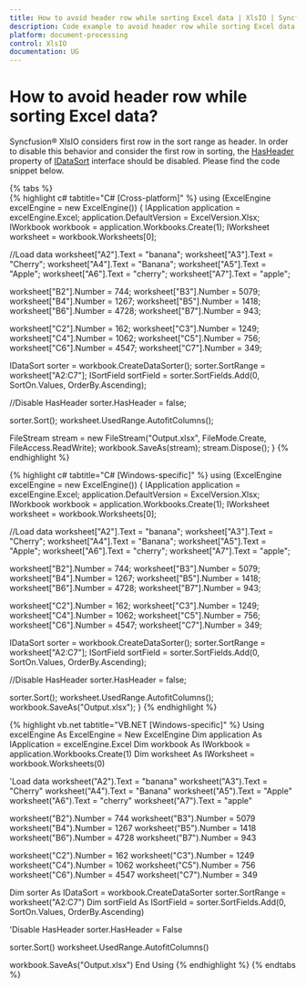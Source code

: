 ```yaml
---
title: How to avoid header row while sorting Excel data | XlsIO | Syncfusion
description: Code example to avoid header row while sorting Excel data using Syncfusion .NET Excel library (XlsIO).
platform: document-processing
control: XlsIO
documentation: UG
---
```


# How to avoid header row while sorting Excel data?

Syncfusion&reg; XlsIO considers first row in the sort range as header. In order to disable this behavior and consider the first row in sorting, the [HasHeader](https://help.syncfusion.com/cr/file-formats/Syncfusion.XlsIO.IDataSort.html#Syncfusion_XlsIO_IDataSort_HasHeader) property of [IDataSort](https://help.syncfusion.com/cr/file-formats/Syncfusion.XlsIO.IDataSort.html) interface should be disabled. Please find the code snippet below.

{% tabs %}  
{% highlight c# tabtitle="C# [Cross-platform]" %}
using (ExcelEngine excelEngine = new ExcelEngine())
{
  IApplication application = excelEngine.Excel;
  application.DefaultVersion = ExcelVersion.Xlsx;
  IWorkbook workbook = application.Workbooks.Create(1);
  IWorksheet worksheet = workbook.Worksheets[0];

  //Load data
  worksheet["A2"].Text = "banana";
  worksheet["A3"].Text = "Cherry";
  worksheet["A4"].Text = "Banana";
  worksheet["A5"].Text = "Apple";
  worksheet["A6"].Text = "cherry";
  worksheet["A7"].Text = "apple";

  worksheet["B2"].Number = 744;
  worksheet["B3"].Number = 5079;
  worksheet["B4"].Number = 1267;
  worksheet["B5"].Number = 1418;
  worksheet["B6"].Number = 4728;
  worksheet["B7"].Number = 943;

  worksheet["C2"].Number = 162;
  worksheet["C3"].Number = 1249;
  worksheet["C4"].Number = 1062;
  worksheet["C5"].Number = 756;
  worksheet["C6"].Number = 4547;
  worksheet["C7"].Number = 349;

  IDataSort sorter = workbook.CreateDataSorter();
  sorter.SortRange = worksheet["A2:C7"];
  ISortField sortField = sorter.SortFields.Add(0, SortOn.Values, OrderBy.Ascending);

  //Disable HasHeader
  sorter.HasHeader = false;

  sorter.Sort();
  worksheet.UsedRange.AutofitColumns();

  FileStream stream = new FileStream("Output.xlsx", FileMode.Create, FileAccess.ReadWrite);
  workbook.SaveAs(stream);
  stream.Dispose();
}
{% endhighlight %}

{% highlight c# tabtitle="C# [Windows-specific]" %}
using (ExcelEngine excelEngine = new ExcelEngine())
{
  IApplication application = excelEngine.Excel;
  application.DefaultVersion = ExcelVersion.Xlsx;
  IWorkbook workbook = application.Workbooks.Create(1);
  IWorksheet worksheet = workbook.Worksheets[0];

  //Load data
  worksheet["A2"].Text = "banana";
  worksheet["A3"].Text = "Cherry";
  worksheet["A4"].Text = "Banana";
  worksheet["A5"].Text = "Apple";
  worksheet["A6"].Text = "cherry";
  worksheet["A7"].Text = "apple";

  worksheet["B2"].Number = 744;
  worksheet["B3"].Number = 5079;
  worksheet["B4"].Number = 1267;
  worksheet["B5"].Number = 1418;
  worksheet["B6"].Number = 4728;
  worksheet["B7"].Number = 943;

  worksheet["C2"].Number = 162;
  worksheet["C3"].Number = 1249;
  worksheet["C4"].Number = 1062;
  worksheet["C5"].Number = 756;
  worksheet["C6"].Number = 4547;
  worksheet["C7"].Number = 349;

  IDataSort sorter = workbook.CreateDataSorter();
  sorter.SortRange = worksheet["A2:C7"];
  ISortField sortField = sorter.SortFields.Add(0, SortOn.Values, OrderBy.Ascending);

  //Disable HasHeader
  sorter.HasHeader = false;

  sorter.Sort();
  worksheet.UsedRange.AutofitColumns();
  workbook.SaveAs("Output.xlsx");
}
{% endhighlight %}

{% highlight vb.net tabtitle="VB.NET [Windows-specific]" %}
Using excelEngine As ExcelEngine = New ExcelEngine
  Dim application As IApplication = excelEngine.Excel
  Dim workbook As IWorkbook = application.Workbooks.Create(1)
  Dim worksheet As IWorksheet = workbook.Worksheets(0)

  'Load data
  worksheet("A2").Text = "banana"
  worksheet("A3").Text = "Cherry"
  worksheet("A4").Text = "Banana"
  worksheet("A5").Text = "Apple"
  worksheet("A6").Text = "cherry"
  worksheet("A7").Text = "apple"

  worksheet("B2").Number = 744
  worksheet("B3").Number = 5079
  worksheet("B4").Number = 1267
  worksheet("B5").Number = 1418
  worksheet("B6").Number = 4728
  worksheet("B7").Number = 943

  worksheet("C2").Number = 162
  worksheet("C3").Number = 1249
  worksheet("C4").Number = 1062
  worksheet("C5").Number = 756
  worksheet("C6").Number = 4547
  worksheet("C7").Number = 349

  Dim sorter As IDataSort = workbook.CreateDataSorter
  sorter.SortRange = worksheet("A2:C7")
  Dim sortField As ISortField = sorter.SortFields.Add(0, SortOn.Values, OrderBy.Ascending)

  'Disable HasHeader
  sorter.HasHeader = False

  sorter.Sort()
  worksheet.UsedRange.AutofitColumns()

  workbook.SaveAs("Output.xlsx")
End Using
{% endhighlight %}
{% endtabs %} 
